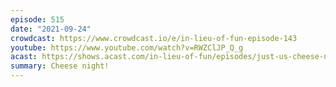 ```yaml
---
episode: 515
date: "2021-09-24"
crowdcast: https://www.crowdcast.io/e/in-lieu-of-fun-episode-143
youtube: https://www.youtube.com/watch?v=RWZClJP_Q_g
acast: https://shows.acast.com/in-lieu-of-fun/episodes/just-us-cheese-night-2
summary: Cheese night!
---
```

